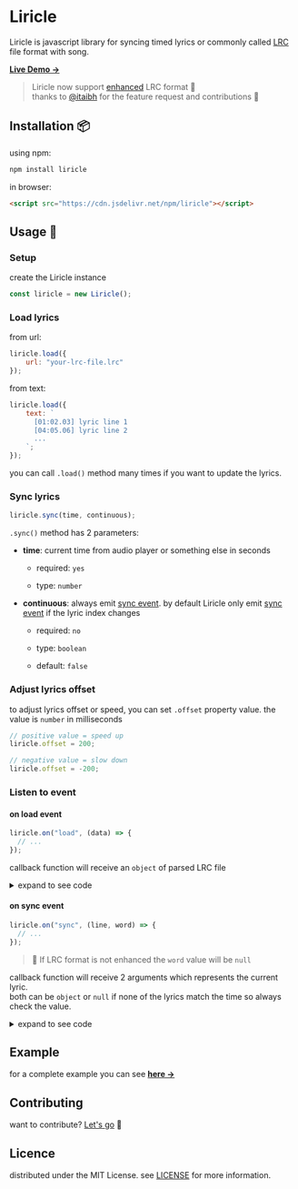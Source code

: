# Liricle

Liricle is javascript library for syncing timed lyrics or commonly called [LRC](https://en.wikipedia.org/wiki/LRC_(file_format)) file format with song.

**[Live Demo →](https://mcanam.github.io/liricle)**

> Liricle now support [enhanced](https://en.wikipedia.org/wiki/LRC_(file_format)#Enhanced_format) LRC format 🎉  
> thanks to [@itaibh](https://github.com/itaibh) for the feature request and contributions 🤘

## Installation 📦

using npm:

``` bash
npm install liricle
```

in browser:

``` html
<script src="https://cdn.jsdelivr.net/npm/liricle"></script>
```

## Usage 🚀

### Setup

create the Liricle instance

``` javascript
const liricle = new Liricle();
```

### Load lyrics

from url:

```javascript
liricle.load({
    url: "your-lrc-file.lrc"
});
```

from text:

```javascript
liricle.load({
    text: `
      [01:02.03] lyric line 1
      [04:05.06] lyric line 2
      ...
    `;
});
```

you can call `.load()` method many times if you want to update the lyrics.  

### Sync lyrics

``` javascript
liricle.sync(time, continuous);
```

`.sync()` method has 2 parameters:

- **time**: current time from audio player or something else in seconds

  - required: `yes`

  - type: `number`

- **continuous**: always emit [sync event](#on-sync-event). by default Liricle only emit [sync event](#on-sync-event) if the lyric index changes

  - required: `no`

  - type: `boolean`

  - default: `false`

### Adjust lyrics offset

to adjust lyrics offset or speed, you can set `.offset` property value. the value is `number` in milliseconds

``` javascript
// positive value = speed up
liricle.offset = 200;

// negative value = slow down
liricle.offset = -200;
```

### Listen to event

#### on load event

``` javascript
liricle.on("load", (data) => {
  // ...
});
```

callback function will receive an `object` of parsed LRC file

<details>
  <summary>expand to see code</summary>

  ``` javascript
  {

    // LRC tags or metadata
    tags: {
      ar: "Liricle",
      ti: "Javascript lyric synchronizer library",
      offset: 200
    },

    // lyric lines
    lines: [
      {
        time: 39.98,
        text: "Hello world",

        // if LRC format is not enhanced
        // words value will be null.
        words: [
          {
            time: 40.10,
            text: "Hello"
          },
          ......
        ]
      },
      ......
    ],

    // indicates whether the lrc format is enhanced or not.
    enhanced: true

  }
  ```

</details>

#### on sync event

``` javascript
liricle.on("sync", (line, word) => {
  // ...
});
```

> 🚧 If LRC format is not enhanced the `word` value will be `null`

callback function will receive 2 arguments which represents the current lyric.  
both can be `object` or `null` if none of the lyrics match the time so always check the value.

<details>
  <summary>expand to see code</summary>

  ``` javascript
  // both line and word objects have the same properties
  
  {
    index: 1,
    time: 39.98,
    text: "Hello world"
  }
  ```

</details>

## Example

for a complete example you can see **[here →](https://github.com/mcanam/liricle/tree/main/examples/simple)**

## Contributing

want to contribute? [Let's go](https://github.com/mcanam/liricle/blob/main/.github/CONTRIBUTING.md) 🚀

## Licence

distributed under the MIT License. see [LICENSE](https://github.com/mcanam/liricle/blob/main/LICENSE) for more information.
